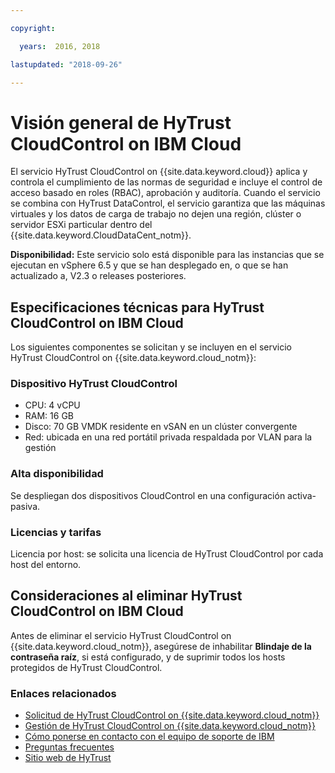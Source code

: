 ```yaml
---

copyright:

  years:  2016, 2018

lastupdated: "2018-09-26"

---
```


# Visión general de HyTrust CloudControl on IBM Cloud

El servicio HyTrust CloudControl on {{site.data.keyword.cloud}} aplica y controla el cumplimiento de las normas de seguridad e incluye el control de acceso basado en roles (RBAC), aprobación y auditoría. Cuando el servicio se combina con HyTrust DataControl, el servicio garantiza que las máquinas virtuales y los datos de carga de trabajo no dejen una región, clúster o servidor ESXi particular dentro del {{site.data.keyword.CloudDataCent_notm}}.

**Disponibilidad:** Este servicio solo está disponible para las instancias que se ejecutan en vSphere 6.5 y que se han desplegado en, o que se han actualizado a, V2.3 o releases posteriores.

## Especificaciones técnicas para HyTrust CloudControl on IBM Cloud

Los siguientes componentes se solicitan y se incluyen en el servicio HyTrust CloudControl on {{site.data.keyword.cloud_notm}}:

### Dispositivo HyTrust CloudControl

* CPU: 4 vCPU
* RAM: 16 GB
* Disco: 70 GB VMDK residente en vSAN en un clúster convergente
* Red: ubicada en una red portátil privada respaldada por VLAN para la gestión

### Alta disponibilidad

Se despliegan dos dispositivos CloudControl en una configuración activa-pasiva.

### Licencias y tarifas

Licencia por host: se solicita una licencia de HyTrust CloudControl por cada host del entorno.

## Consideraciones al eliminar HyTrust CloudControl on IBM Cloud

Antes de eliminar el servicio HyTrust CloudControl on {{site.data.keyword.cloud_notm}}, asegúrese de inhabilitar **Blindaje de la contraseña raíz**, si está configurado, y de suprimir todos los hosts protegidos de HyTrust CloudControl.

### Enlaces relacionados

* [Solicitud de HyTrust CloudControl on {{site.data.keyword.cloud_notm}}](htcc_ordering.html)
* [Gestión de HyTrust CloudControl on {{site.data.keyword.cloud_notm}}](managinghtcc.html)
* [Cómo ponerse en contacto con el equipo de soporte de IBM](../vmonic/trbl_support.html)
* [Preguntas frecuentes](../vmonic/faq.html)
* [Sitio web de HyTrust](https://www.hytrust.com/)
